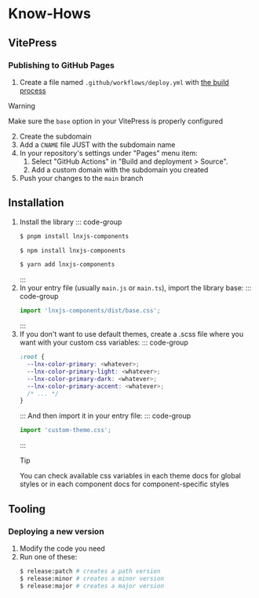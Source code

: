 # Know-Hows

## VitePress
### Publishing to GitHub Pages
1. Create a file named `.github/workflows/deploy.yml` with [the build process](https://vitepress.dev/guide/deploy#github-pages)

> [!WARNING]
> Make sure the `base` option in your VitePress is properly configured

2. Create the subdomain
3. Add a `CNAME` file JUST with the subdomain name
4. In your repository's settings under "Pages" menu item:
   1. Select "GitHub Actions" in "Build and deployment > Source".
   2. Add a custom domain with the subdomain you created
5. Push your changes to the `main` branch

## Installation
1. Install the library
   ::: code-group
   ```bash [pnpm]
   $ pnpm install lnxjs-components
   ```
   ```bash [npm]
   $ npm install lnxjs-components
   ```
   ```bash [yarn]
   $ yarn add lnxjs-components
   ```
   :::
2. In your entry file (usually `main.js` or `main.ts`), import the library base:
   ::: code-group
   ```ts [./main.ts]
   import 'lnxjs-components/dist/base.css';
   ```
   :::
3. If you don't want to use default themes, create a .scss file where you want with your custom css variables:
   ::: code-group
   ```scss [custom-theme.scss]
   :root {
     --lnx-color-primary: <whatever>;
     --lnx-color-primary-light: <whatever>;
     --lnx-color-primary-dark: <whatever>;
     --lnx-color-primary-accent: <whatever>;
     /* ... */
   }
   ```
   ::: 
   And then import it in your entry file:
   ::: code-group
   ```ts [./main.ts]
   import 'custom-theme.css';
   ```
   :::
   > [!TIP]
   > You can check available css variables in each theme docs for global styles or in each component docs for component-specific styles 

## Tooling
### Deploying a new version
1. Modify the code you need
2. Run one of these:
   ```bash
   $ release:patch # creates a path version 
   $ release:minor # creates a minor version
   $ release:major # creates a major version
   ```